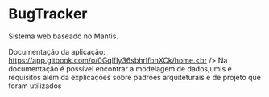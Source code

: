 # BugTracker
Sistema web baseado no Mantis.

Documentação da aplicação: 
https://app.gitbook.com/o/0GqlfIy36sbhrlfbhXCk/home.<br />
Na documentação é possível encontrar a modelagem de dados,umls e requisitos além da explicações sobre padrões arquiteturais e de projeto que foram utilizados
